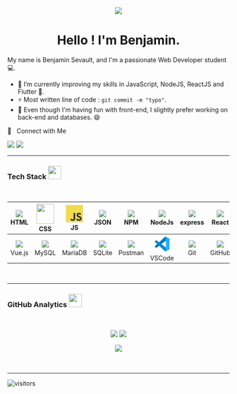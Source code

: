 
<p  align="center"><img src="https://raw.githubusercontent.com/abhisheknaiidu/abhisheknaiidu/master/code.gif" width="450"/></p>

<h1 align="center"> Hello ! I'm Benjamin. </h1>

My name is Benjamin Sevault, and I'm a passionate Web Developer student 💻.

- 🌱 I’m currently improving my skills in JavaScript, NodeJS, ReactJS and Flutter 📲.
- ⚡ Most written line of code : `git commit -m "typo"`.
- 🔭 Even though I'm having fun with front-end, I slightly prefer working on back-end and databases. 😄




🤝 &nbsp; Connect with Me

[<img src="https://img.shields.io/badge/linkedin-%230077B5.svg?&style=for-the-badge&logo=linkedin&logoColor=white" />](https://linkedin.com/in/benjamin-sevault/)
<a href="mailto:b.sevault@gmail.com" target="_blank"><img src="https://img.shields.io/badge/Gmail-D14836?style=for-the-badge&logo=gmail&logoColor=white" /></a>


<hr>


### Tech Stack <img src="https://media.giphy.com/media/QssGEmpkyEOhBCb7e1/giphy.gif" width="30px" height="30px">
<br>

| <img src="https://www.vectorlogo.zone/logos/w3_html5/w3_html5-icon.svg" width="40"><br>HTML | <img src="https://www.vectorlogo.zone/logos/w3_css/w3_css-icon.svg" width="40" height="45"/><br>CSS | <img src="https://raw.githubusercontent.com/devicons/devicon/master/icons/javascript/javascript-original.svg" width="40"><br>JS | <img src="https://www.vectorlogo.zone/logos/json/json-icon.svg" width="40"><br>JSON | <img src="https://www.vectorlogo.zone/logos/npmjs/npmjs-icon.svg" width="40"><br>NPM | <img src="https://www.vectorlogo.zone/logos/nodejs/nodejs-icon.svg" width="40"><br>NodeJs | <img src="https://www.vectorlogo.zone/logos/expressjs/expressjs-icon.svg" width="40"><br>express | <img src="https://www.vectorlogo.zone/logos/reactjs/reactjs-icon.svg" width="40"><br>React |
|:-:|:-:|:-:|:-:|:-:|:-:|:-:|:-:|
| <img src="https://www.vectorlogo.zone/logos/vuejs/vuejs-icon.svg" width="40"><br>Vue.js | <img src="https://www.vectorlogo.zone/logos/mysql/mysql-icon.svg" width="40"><br>MySQL | <img src="https://www.vectorlogo.zone/logos/mariadb/mariadb-icon.svg" width="40"><br>MariaDB | <img src="https://www.vectorlogo.zone/logos/sqlite/sqlite-icon.svg" width="40"><br>SQLite | <img src="https://www.vectorlogo.zone/logos/getpostman/getpostman-icon.svg" width="40"><br>Postman | <img src="https://raw.githubusercontent.com/BSevault/BSevault/main/VSCode_logo.svg" width="40"><br>VSCode | <img src="https://www.vectorlogo.zone/logos/git-scm/git-scm-icon.svg" width="40"><br>Git | <img src="https://www.vectorlogo.zone/logos/github/github-tile.svg" width="40"><br>GitHub |

<br>
<hr>


### GitHub Analytics <img src="https://media.giphy.com/media/cj87CxfRtrUifF3Ryk/giphy.gif" width="30px" height="30px">
<br>
<p align="center"><img src="https://github-readme-stats.vercel.app/api/top-langs/?username=BSevault&layout=compact&hide=TSQL&theme=react">
<img src="https://github-readme-stats.vercel.app/api?username=BSevault&count_private=true&show_icons=true&&theme=react&layout=compact&include_all_commits=true" width="418"></p> 
<p align="center"><img src="https://github-readme-streak-stats.herokuapp.com?user=BSevault&theme=react&layout=compact"></p>


<br>
<hr>

![visitors](https://visitor-badge.laobi.icu/badge?page_id=Bsevault)

<!--
<img src="https://raw.githubusercontent.com/BSevault/BSevault/main/header_small.png">

![HTML](https://img.shields.io/badge/-HTML-080545?style=flat&logo=HTML5)&nbsp;
![CSS](https://img.shields.io/badge/-CSS-080545?style=flat&logo=CSS3&logoColor=1572B6)&nbsp;
![JavaScript](https://img.shields.io/badge/-JavaScript-080545?style=flat&logo=javascript)&nbsp;
![JSON](https://img.shields.io/badge/-JSON-080545?style=flat&logo=json&logoColor=000000)&nbsp;
![NPM](https://img.shields.io/badge/-Npm-080545?style=flat&logo=npm)&nbsp;
![Node.js](https://img.shields.io/badge/-Node.js-080545?style=flat&logo=node.js&logoColor=339933)&nbsp;
![Express.js](https://img.shields.io/badge/-Express-080545?style=flat&logo=express&logoColor=000000)&nbsp;
![React.js](https://img.shields.io/badge/-React-080545?style=flat&logo=react&logoColor=61dafb)&nbsp;
<br>
![MySQL](https://img.shields.io/badge/-MySQL-080545?style=flat&logo=mysql&logoColor=F29111)&nbsp;
![MariaDB](https://img.shields.io/badge/-MariaDB-080545?style=flat&logo=mariadb&logoColor=ffffff)&nbsp;
![Java](https://img.shields.io/badge/-Java-080545?style=flat&logo=Java&logoColor=FFA518)&nbsp;
![C](https://img.shields.io/badge/-C-080545?style=flat&logo=C&logoColor=A8B9CC)&nbsp;
![Git](https://img.shields.io/badge/-Git-080545?style=flat&logo=git)&nbsp;
![GitHub](https://img.shields.io/badge/-GitHub-080545?style=flat&logo=github)&nbsp;
![Postman](https://img.shields.io/badge/-Postman-080545?style=flat&logo=postman&logoColor=ff6c37)&nbsp;
![Visual Studio Code](https://img.shields.io/badge/-VS%20Code-080545?style=flat&logo=visual-studio-code&logoColor=007ACC)&nbsp;



**BSevault/BSevault** is a ✨ _special_ ✨ repository because its `README.md` (this file) appears on your GitHub profile.

Here are some ideas to get you started:

- 🔭 I’m currently working on ...
- 🌱 I’m currently learning ...
- 👯 I’m looking to collaborate on ...
- 🤔 I’m looking for help with ...
- 💬 Ask me about ...
- 📫 How to reach me: ...
- 😄 Pronouns: ...
- ⚡ Fun fact: ...




![Python](https://img.shields.io/badge/-Python-037AFC?style=flat&logo=python)&nbsp;
![JavaScript](https://img.shields.io/badge/-JavaScript-037AFC?style=flat&logo=javascript)&nbsp;
![PHP](https://img.shields.io/badge/-PHP-037AFC?style=flat&logo=php&logoColor=777BB4)&nbsp;
![Django](https://img.shields.io/badge/-Django-037AFC?style=flat&logo=django&logoColor=092E20)&nbsp;
![Flask](https://img.shields.io/badge/-Flask-037AFC?style=flat&logo=flask)&nbsp;
![Dart](https://img.shields.io/badge/-Dart-037AFC?style=flat&logo=dart&logoColor=1075C2)&nbsp;
![Laravel](https://img.shields.io/badge/-Laravel-037AFC?style=flat&logo=laravel&logoColor=FF2D20)&nbsp;
![Java](https://img.shields.io/badge/-Java-037AFC?style=flat&logo=Java&logoColor=FFA518)&nbsp;
![C](https://img.shields.io/badge/-C-037AFC?style=flat&logo=C&logoColor=A8B9CC)&nbsp;
![C++](https://img.shields.io/badge/-C++-037AFC?style=flat&logo=C%2B%2B&logoColor=00599C)&nbsp;
![Flutter](https://img.shields.io/badge/-Flutter-037AFC?style=flat&logo=flutter&logoColor=02569B)&nbsp;
![Bootstrap](https://img.shields.io/badge/-Bootstrap-037AFC?style=flat&logo=bootstrap&logoColor=563D7C)&nbsp;
![HTML](https://img.shields.io/badge/-HTML-037AFC?style=flat&logo=HTML5)&nbsp;
![CSS](https://img.shields.io/badge/-CSS-037AFC?style=flat&logo=CSS3&logoColor=1572B6)&nbsp;
![JSON](https://img.shields.io/badge/-JSON-037AFC?style=flat&logo=json&logoColor=000000)&nbsp;
![Node.js](https://img.shields.io/badge/-Node.js-037AFC?style=flat&logo=node.js&logoColor=339933)&nbsp;
![Git](https://img.shields.io/badge/-Git-037AFC?style=flat&logo=git)&nbsp;
![GitHub](https://img.shields.io/badge/-GitHub-037AFC?style=flat&logo=github)&nbsp;
![Markdown](https://img.shields.io/badge/-Markdown-037AFC?style=flat&logo=markdown)&nbsp;
![Visual Studio Code](https://img.shields.io/badge/-Visual%20Studio%20Code-037AFC?style=flat&logo=visual-studio-code&logoColor=007ACC)&nbsp;
![Sublime Text](https://img.shields.io/badge/-Sublime%20Text-037AFC?style=flat&logo=sublime-text&logoColor=FF9800)&nbsp;
![Android Studio](https://img.shields.io/badge/-Android%20Studio-037AFC?style=flat&logo=android-studio&logoColor=3DDC84)&nbsp;
![Jupyter Notebook](https://img.shields.io/badge/-Jupyter%20Notebook-037AFC?style=flat&logo=jupyter&logoColor=F37626)&nbsp;
![Google Colab](https://img.shields.io/badge/-Google%20Colab-037AFC?style=flat&logo=google-colab&logoColor=F9AB00)&nbsp;
![Keras](https://img.shields.io/badge/-Keras-037AFC?style=flat&logo=keras&logoColor=D00000)&nbsp;
![OpenCV](https://img.shields.io/badge/-OpenCV-037AFC?style=flat&logo=opencv&logoColor=5C3EE8)&nbsp;
![PostgreSQL](https://img.shields.io/badge/-PostgreSQL-037AFC?style=flat&logo=postgresql&logoColor=336791)&nbsp;
![Apache Kafka](https://img.shields.io/badge/-Apache%20Kafka-037AFC?style=flat&logo=apache-kafka&logoColor=231F20)&nbsp;
![MySQL](https://img.shields.io/badge/-MySQL-037AFC?style=flat&logo=mysql&logoColor=4479A1)&nbsp;
![Firebase](https://img.shields.io/badge/-Firebase-037AFC?style=flat&logo=firebase&logoColor=FFCA28)&nbsp;
![Tensorflow](https://img.shields.io/badge/-Tensorflow-037AFC?style=flat&logo=tensorflow&logoColor=FF6F00)&nbsp;
![Arduino](https://img.shields.io/badge/-Arduino-037AFC?style=flat&logo=arduino&logoColor=00979D)&nbsp;
![Latex](https://img.shields.io/badge/-Latex-037AFC?style=flat&logo=latex&logoColor=008080)&nbsp;

-->
